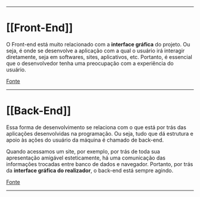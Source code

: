 

-----
# [[Front-End]]

O Front-end está muito relacionado com a **interface gráfica** do projeto. Ou seja, é onde se desenvolve a aplicação com a qual o usuário irá interagir diretamente, seja em softwares, sites, aplicativos, etc. Portanto, é essencial que o desenvolvedor tenha uma preocupação com a experiência do usuário.

[Fonte](https://www.totvs.com/blog/developers/front-end/)

-----
# [[Back-End]]

Essa forma de desenvolvimento se relaciona com o que está por trás das aplicações desenvolvidas na programação. Ou seja, tudo que dá estrutura e apoio às ações do usuário da máquina é chamado de back-end.

Quando acessamos um site, por exemplo, por trás de toda sua apresentação amigável esteticamente, há uma comunicação das informações trocadas entre banco de dados e navegador. Portanto, por trás da **interface gráfica do realizador**, o back-end está sempre agindo.

[Fonte](https://www.totvs.com/blog/developers/back-end/)

-----
